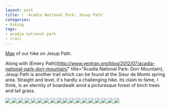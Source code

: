 ```yaml
---
layout: post
title: ! 'Acadia National Park: Jesup Path'
categories:
- hiking
tags:
- acadia national park
- trail
---
```

[Map](https://maps.google.com/maps/ms?msid=214490968088440958659.0004c4860317ce599cad3&msa=0&ll=44.366462,-68.211515&spn=0.014895,0.015643) of our hike on Jesup Path.

Along with [Emery Path](http://www.yentran.org/blog/2012/07/acadia-national-park-dorr-mountain/" title="Acadia National Park: Dorr Mountain), Jesup Path is another trail which can be found at the Sieur de Monts spring area. Straight and level, it's hardly a challenging hike.  Its claim to fame, I think, is an eternity of boardwalk amid a picturesque forest of birch trees and tall grass.

<!-- Darkbox -->
<div class="darkbox">
<a href="http://yentran.isamonkey.org/gallery/acadia-jesup/dsc_5700.jpg" data-darkbox="acadia-jesup">
  <img src="http://yentran.isamonkey.org/gallery/acadia-jesup/thumbs/dsc_5700.jpg" />
</a>
<a href="http://yentran.isamonkey.org/gallery/acadia-jesup/dsc_5702.jpg" data-darkbox="acadia-jesup">
  <img src="http://yentran.isamonkey.org/gallery/acadia-jesup/thumbs/dsc_5702.jpg" />
</a>
<a href="http://yentran.isamonkey.org/gallery/acadia-jesup/dsc_5717.jpg" data-darkbox="acadia-jesup">
  <img src="http://yentran.isamonkey.org/gallery/acadia-jesup/thumbs/dsc_5717.jpg" />
</a>
<a href="http://yentran.isamonkey.org/gallery/acadia-jesup/dsc_5718.jpg" data-darkbox="acadia-jesup">
  <img src="http://yentran.isamonkey.org/gallery/acadia-jesup/thumbs/dsc_5718.jpg" />
</a>
<a href="http://yentran.isamonkey.org/gallery/acadia-jesup/dsc_5720.jpg" data-darkbox="acadia-jesup">
  <img src="http://yentran.isamonkey.org/gallery/acadia-jesup/thumbs/dsc_5720.jpg" />
</a>
<a href="http://yentran.isamonkey.org/gallery/acadia-jesup/dsc_5722.jpg" data-darkbox="acadia-jesup">
  <img src="http://yentran.isamonkey.org/gallery/acadia-jesup/thumbs/dsc_5722.jpg" />
</a>
<a href="http://yentran.isamonkey.org/gallery/acadia-jesup/dsc_5724.jpg" data-darkbox="acadia-jesup">
  <img src="http://yentran.isamonkey.org/gallery/acadia-jesup/thumbs/dsc_5724.jpg" />
</a>
<a href="http://yentran.isamonkey.org/gallery/acadia-jesup/dsc_5727.jpg" data-darkbox="acadia-jesup">
  <img src="http://yentran.isamonkey.org/gallery/acadia-jesup/thumbs/dsc_5727.jpg" />
</a>
<a href="http://yentran.isamonkey.org/gallery/acadia-jesup/dsc_5733.jpg" data-darkbox="acadia-jesup">
  <img src="http://yentran.isamonkey.org/gallery/acadia-jesup/thumbs/dsc_5733.jpg" />
</a>
<a href="http://yentran.isamonkey.org/gallery/acadia-jesup/dsc_5735.jpg" data-darkbox="acadia-jesup">
  <img src="http://yentran.isamonkey.org/gallery/acadia-jesup/thumbs/dsc_5735.jpg" />
</a>
<a href="http://yentran.isamonkey.org/gallery/acadia-jesup/dsc_5738.jpg" data-darkbox="acadia-jesup">
  <img src="http://yentran.isamonkey.org/gallery/acadia-jesup/thumbs/dsc_5738.jpg" />
</a>
<a href="http://yentran.isamonkey.org/gallery/acadia-jesup/dsc_5742.jpg" data-darkbox="acadia-jesup">
  <img src="http://yentran.isamonkey.org/gallery/acadia-jesup/thumbs/dsc_5742.jpg" />
</a>
<a href="http://yentran.isamonkey.org/gallery/acadia-jesup/dsc_5745.jpg" data-darkbox="acadia-jesup">
  <img src="http://yentran.isamonkey.org/gallery/acadia-jesup/thumbs/dsc_5745.jpg" />
</a>
<a href="http://yentran.isamonkey.org/gallery/acadia-jesup/dsc_5746.jpg" data-darkbox="acadia-jesup">
  <img src="http://yentran.isamonkey.org/gallery/acadia-jesup/thumbs/dsc_5746.jpg" />
</a>
<a href="http://yentran.isamonkey.org/gallery/acadia-jesup/dsc_5755.jpg" data-darkbox="acadia-jesup">
  <img src="http://yentran.isamonkey.org/gallery/acadia-jesup/thumbs/dsc_5755.jpg" />
</a>
<a href="http://yentran.isamonkey.org/gallery/acadia-jesup/dsc_5757.jpg" data-darkbox="acadia-jesup">
  <img src="http://yentran.isamonkey.org/gallery/acadia-jesup/thumbs/dsc_5757.jpg" />
</a>
<a href="http://yentran.isamonkey.org/gallery/acadia-jesup/dsc_5763.jpg" data-darkbox="acadia-jesup">
  <img src="http://yentran.isamonkey.org/gallery/acadia-jesup/thumbs/dsc_5763.jpg" />
</a>
<a href="http://yentran.isamonkey.org/gallery/acadia-jesup/dsc_5764.jpg" data-darkbox="acadia-jesup">
  <img src="http://yentran.isamonkey.org/gallery/acadia-jesup/thumbs/dsc_5764.jpg" />
</a>

</div>
<!-- End darkbox -->